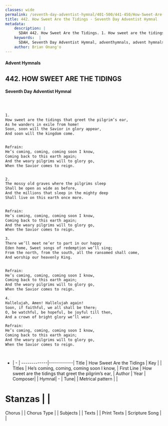 ```yaml
---
classes: wide
permalink: /seventh-day-adventist-hymnal/401-500/441-450/How-Sweet-Are-the-Tidings/
title: 442. How Sweet Are the Tidings - Seventh Day Adventist Hymnal
metadata:
    description: |
      SDAH 442. How Sweet Are the Tidings. 1. How sweet are the tidings that greet the pilgrim’s ear, As he wanders in exile from home! Soon, soon will the Savior in glory appear, And soon will the kingdom come. 
    keywords:  |
      SDAH, Seventh Day Adventist Hymnal, adventhymnals, advent hymnals, How Sweet Are the Tidings, How sweet are the tidings that greet the pilgrim’s ear, ,He’s coming, coming, coming soon I know,
    author: Brian Onang'o
---
```


#### Advent Hymnals
## 442. HOW SWEET ARE THE TIDINGS
#### Seventh Day Adventist Hymnal

```txt



1.
How sweet are the tidings that greet the pilgrim’s ear,
As he wanders in exile from home!
Soon, soon will the Savior in glory appear,
And soon will the kingdom come.


Refrain:
He’s coming, coming, coming soon I know,
Coming back to this earth again;
And the weary pilgrims will to glory go,
When the Savior comes to reign.


2.
The mossy old graves where the pilgrims sleep
Shall be open as wide as before,
And the millions that sleep in the mighty deep
Shall live on this earth once more.


Refrain:
He’s coming, coming, coming soon I know,
Coming back to this earth again;
And the weary pilgrims will to glory go,
When the Savior comes to reign.

3.
There we’ll meet ne’er to part in our happy
Eden home, Sweet songs of redemption we’ll sing;
From the north, from the south, all the ransomed shall come,
And worship our heavenly King.


Refrain:
He’s coming, coming, coming soon I know,
Coming back to this earth again;
And the weary pilgrims will to glory go,
When the Savior comes to reign.

4.
Hallelujah, Amen! Hallelujah again!
Soon, if faithful, we all shall be there;
O, be watchful, be hopeful, be joyful till then,
And a crown of bright glory we’ll wear.

Refrain:
He’s coming, coming, coming soon I know,
Coming back to this earth again;
And the weary pilgrims will to glory go,
When the Savior comes to reign.




```

- |   -  |
-------------|------------|
Title | How Sweet Are the Tidings |
Key |  |
Titles | He’s coming, coming, coming soon I know, |
First Line | How sweet are the tidings that greet the pilgrim’s ear, |
Author | 
Year | 
Composer|  |
Hymnal|  - |
Tune|  |
Metrical pattern | |
# Stanzas |  |
Chorus |  |
Chorus Type |  |
Subjects |  |
Texts |  |
Print Texts | 
Scripture Song |  |
  
